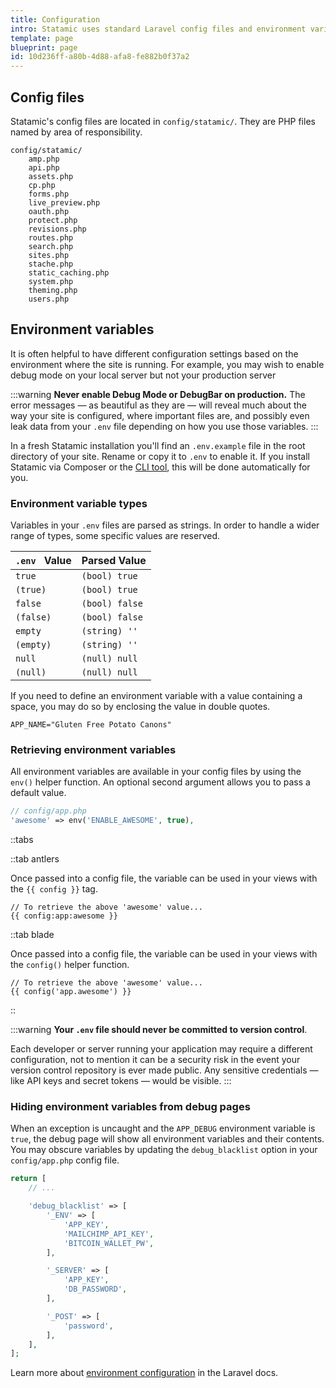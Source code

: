 ```yaml
---
title: Configuration
intro: Statamic uses standard Laravel config files and environment variables for application-level settings.
template: page
blueprint: page
id: 10d236ff-a80b-4d88-afa8-fe882b0f37a2
---
```

## Config files

Statamic's config files are located in `config/statamic/`. They are PHP files named by area of responsibility.

``` files theme:serendipity-light
config/statamic/
    amp.php
    api.php
    assets.php
    cp.php
    forms.php
    live_preview.php
    oauth.php
    protect.php
    revisions.php
    routes.php
    search.php
    sites.php
    stache.php
    static_caching.php
    system.php
    theming.php
    users.php
```

## Environment variables

It is often helpful to have different configuration settings based on the environment where the site is running. For example, you may wish to enable debug mode on your local server but not your production server

:::warning
**Never enable Debug Mode or DebugBar on production.** The error messages — as beautiful as they are — will reveal much about the way your site is configured, where important files are, and possibly even leak data from your `.env` file depending on how you use those variables.
:::

In a fresh Statamic installation you'll find an `.env.example` file in the root directory of your site. Rename or copy it to `.env` to enable it. If you install Statamic via Composer or the [CLI tool](https://github.com/statamic/cli), this will be done automatically for you.

### Environment variable types

Variables in your `.env` files are parsed as strings. In order to handle a wider range of types, some specific values are reserved.

| `.env` &nbsp; Value | Parsed Value |
|--------------|--------------|
| `true` | `(bool) true` |
| `(true)` | `(bool) true` |
| `false` | `(bool) false` |
| `(false)` | `(bool) false` |
| `empty` | `(string) ''` |
| `(empty)` | `(string) ''` |
| `null` | `(null) null` |
| `(null)` | `(null) null` |

If you need to define an environment variable with a value containing a space, you may do so by enclosing the value in double quotes.

``` env
APP_NAME="Gluten Free Potato Canons"
```

### Retrieving environment variables

All environment variables are available in your config files by using the `env()` helper function. An optional second argument allows you to pass a default value.

``` php
// config/app.php
'awesome' => env('ENABLE_AWESOME', true),
```

::tabs

::tab antlers

Once passed into a config file, the variable can be used in your views with the `{{ config }}` tag.

``` antlers
// To retrieve the above 'awesome' value...
{{ config:app:awesome }}
```

::tab blade

Once passed into a config file, the variable can be used in your views with the `config()` helper function.

```blade
// To retrieve the above 'awesome' value...
{{ config('app.awesome') }}
```
::

:::warning
**Your `.env` file should never be committed to version control**.

Each developer or server running your application may require a different configuration, not to mention it can be a security risk in the event your version control repository is ever made public. Any sensitive credentials — like API keys and secret tokens — would be visible.
:::

### Hiding environment variables from debug pages

When an exception is uncaught and the `APP_DEBUG` environment variable is `true`, the debug page will show all environment variables and their contents. You may obscure variables by updating the `debug_blacklist` option in your `config/app.php` config file.

``` php
return [
    // ...

    'debug_blacklist' => [
        '_ENV' => [
            'APP_KEY',
            'MAILCHIMP_API_KEY',
            'BITCOIN_WALLET_PW',
        ],

        '_SERVER' => [
            'APP_KEY',
            'DB_PASSWORD',
        ],

        '_POST' => [
            'password',
        ],
    ],
];
```


Learn more about [environment configuration](https://laravel.com/docs/configuration#environment-configuration) in the Laravel docs.

